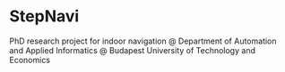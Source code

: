 StepNavi
========

PhD research project for indoor navigation
@ Department of Automation and Applied Informatics
@ Budapest University of Technology and Economics

